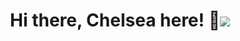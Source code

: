 <h1 align="center">Hi there, Chelsea here! 👋<img src="http://pixelartmaker-data-78746291193.nyc3.digitaloceanspaces.com/image/111840fa3f0ed80.png"/></h1>
